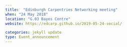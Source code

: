 ```yaml
---
title:  "Edinburgh Carpentries Networking meeting"
when: "24 May 2018"
location: "G.03 Bayes Centre"
website: https://edcarp.github.io/2019-05-24-social/

categories: jekyll update
type: Event_announcement
---
```

